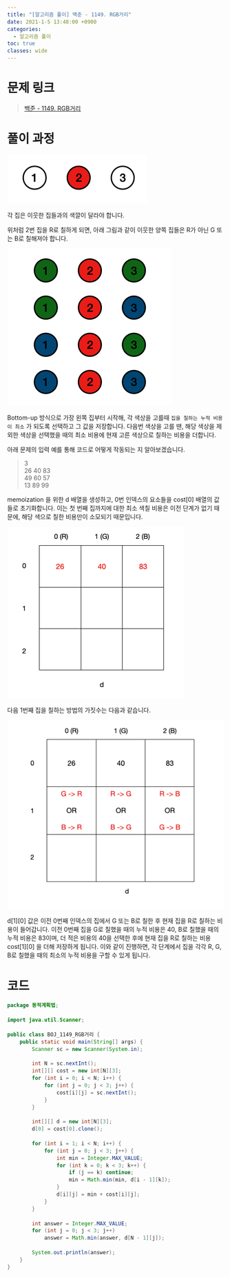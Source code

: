 ```yaml
---
title: "[알고리즘 풀이] 백준 - 1149. RGB거리"
date: 2021-1-5 13:48:00 +0900
categories:
  - 알고리즘 풀이
toc: true
classes: wide
---
```


# 문제 링크

> [백준 - 1149. RGB거리](https://www.acmicpc.net/problem/1149)

# 풀이 과정

![/assets/images/백준_1149_RGB거리1.png](/assets/images/백준_1149_RGB거리1.png)

각 집은 이웃한 집들과의 색깔이 달라야 합니다.

위처럼 2번 집을 R로 칠하게 되면, 아래 그림과 같이 이웃한 양쪽 집들은 R가 아닌 G 또는 B로 칠해져야 합니다.

![/assets/images/백준_1149_RGB거리2.png](/assets/images/백준_1149_RGB거리2.png)

Bottom-up 방식으로 가장 왼쪽 집부터 시작해, 각 색상을 고를때 `집을 칠하는 누적 비용이 최소` 가 되도록 선택하고 그 값을 저장합니다. 다음번 색상을 고를 땐, 해당 색상을 제외한 색상을 선택했을 때의 최소 비용에 현재 고른 색상으로 칠하는 비용을 더합니다.

아래 문제의 입력 예를 통해 코드로 어떻게 작동되는 지 알아보겠습니다.

> 3  
> 26 40 83  
> 49 60 57  
> 13 89 99

memoization 을 위한 d 배열을 생성하고, 0번 인덱스의 요소들을 cost[0] 배열의 값들로 초기화합니다. 이는 첫 번째 집까지에 대한 최소 색칠 비용은 이전 단계가 없기 때문에, 해당 색으로 칠한 비용만이 소모되기 때문입니다.

![/assets/images/백준_1149_RGB거리3.png](/assets/images/백준_1149_RGB거리3.png)

다음 1번째 집을 칠하는 방법의 가짓수는 다음과 같습니다.

![/assets/images/백준_1149_RGB거리4.png](/assets/images/백준_1149_RGB거리4.png)

d[1][0] 값은 이전 0번째 인덱스의 집에서 G 또는 B로 칠한 후 현재 집을 R로 칠하는 비용이 들어갑니다. 이전 0번째 집을 G로 칠했을 때의 누적 비용은 40, B로 칠했을 때의 누적 비용은 83이며, 더 적은 비용의 40을 선택한 후에 현재 집을 R로 칠하는 비용 cost[1][0] 을 더해 저장하게 됩니다. 이와 같이 진행하면, 각 단계에서 집을 각각 R, G, B로 칠했을 때의 최소의 누적 비용을 구할 수 있게 됩니다.

# 코드

```java
package 동적계획법;

import java.util.Scanner;

public class BOJ_1149_RGB거리 {
    public static void main(String[] args) {
        Scanner sc = new Scanner(System.in);

        int N = sc.nextInt();
        int[][] cost = new int[N][3];
        for (int i = 0; i < N; i++) {
            for (int j = 0; j < 3; j++) {
                cost[i][j] = sc.nextInt();
            }
        }

        int[][] d = new int[N][3];
        d[0] = cost[0].clone();

        for (int i = 1; i < N; i++) {
            for (int j = 0; j < 3; j++) {
                int min = Integer.MAX_VALUE;
                for (int k = 0; k < 3; k++) {
                    if (j == k) continue;
                    min = Math.min(min, d[i - 1][k]);
                }
                d[i][j] = min + cost[i][j];
            }
        }

        int answer = Integer.MAX_VALUE;
        for (int j = 0; j < 3; j++)
            answer = Math.min(answer, d[N - 1][j]);

        System.out.println(answer);
    }
}
```